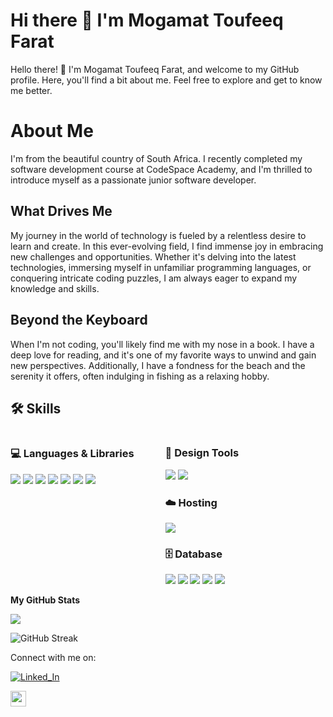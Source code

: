 
# Hi there 👋 I'm Mogamat Toufeeq Farat
Hello there! 👋 I'm Mogamat Toufeeq Farat, and welcome to my GitHub profile. Here, you'll find a bit about me. Feel free to explore and get to know me better.

# About Me

I'm from the beautiful country of South Africa. I recently completed my software development course at CodeSpace Academy, and I'm thrilled to introduce myself as a passionate junior software developer.

## What Drives Me

My journey in the world of technology is fueled by a relentless desire to learn and create. In this ever-evolving field, I find immense joy in embracing new challenges and opportunities. Whether it's delving into the latest technologies, immersing myself in unfamiliar programming languages, or conquering intricate coding puzzles, I am always eager to expand my knowledge and skills.

## Beyond the Keyboard

When I'm not coding, you'll likely find me with my nose in a book. I have a deep love for reading, and it's one of my favorite ways to unwind and gain new perspectives. Additionally, I have a fondness for the beach and the serenity it offers, often indulging in fishing as a relaxing hobby.

## 🛠 Skills  

<div style="display: flex; gap: 50px;">

  <div>
    <h3>💻 Languages & Libraries</h3>
    <img src="https://img.shields.io/badge/CSS-%23663399.svg?style=for-the-badge&logo=css&logoColor=white"/>
    <img src="https://img.shields.io/badge/HTML5-E34F26?style=for-the-badge&logo=html5&logoColor=white"/>
    <img src="https://img.shields.io/badge/javascript-%23323330.svg?style=for-the-badge&logo=javascript&logoColor=%23F7DF1E"/>
    <img src="https://img.shields.io/badge/C%23-%23239120.svg?style=for-the-badge&logo=csharp&logoColor=white"/>
    <img src="https://img.shields.io/badge/Ruby_on_Rails-CC0000?style=for-the-badge&logo=rubyonrails&logoColor=white"/>
    <img src="https://img.shields.io/badge/React-20232A?style=for-the-badge&logo=react&logoColor=61DAFB"/>
    <img src="https://img.shields.io/badge/Material--UI-0081CB?style=for-the-badge&logo=material-ui&logoColor=white"/>
  </div>

  <div>
    <h3>🎨 Design Tools</h3>
    <img src="https://img.shields.io/badge/figma-000000?style=for-the-badge&logo=figma&logoColor=white"/>
    <img src="https://img.shields.io/badge/canva-00C4CC?style=for-the-badge&logo=canva&logoColor=white"/>
    <h3>☁️ Hosting</h3>
    <img src="https://img.shields.io/badge/Netlify-00C7B7?style=for-the-badge&logo=netlify&logoColor=white"/>
    <h3>🗄️ Database</h3>
    <img src="https://img.shields.io/badge/PostgreSQL-4169E1?style=for-the-badge&logo=postgresql&logoColor=white"/>
    <img src="https://img.shields.io/badge/MySQL-4479A1?style=for-the-badge&logo=mysql&logoColor=white"/>
    <img src="https://img.shields.io/badge/MS_SQL_Server-CC2927?style=for-the-badge&logo=microsoftsqlserver&logoColor=white"/>
    <img src="https://img.shields.io/badge/Supabase-181818?style=for-the-badge&logo=supabase&logoColor=white"/>
    <img src="https://img.shields.io/badge/Firebase-FFA000?style=for-the-badge&logo=Firebase&logoColor=white"/>
  </div>

</div>



<b>My GitHub Stats</b>

<a href="https://github.com/Toufeeq1" align="left"><img src="https://github-readme-stats.vercel.app/api/top-langs/?username=Toufeeq1&langs_count=10&cache_seconds=3600&title_color=0891b2&text_color=ffffff&icon_color=0891b2&bg_color=1c1917&hide_border=true&locale=en&custom_title=Top%20Languages" />
</a>

![GitHub Streak](https://streak-stats.demolab.com?user=Toufeeq1&theme=tokyonight&hide_border=true)





Connect with me on:

[![Linked_In](https://img.shields.io/badge/Linked_In-0077B5?style=for-the-badge&logo=LinkedIn&logoColor=white)](https://www.linkedin.com/in/mogamat-toufeeq-farat-a5bb72271/)

<a href="mailto:toufeeqfarat@gmail.com" target="_blank"><img height="25" src = "https://img.shields.io/badge/gmail-c14438?&style=for-the-badge&logo=gmail&logoColor=white"></a>












